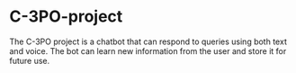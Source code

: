 # C-3PO-project
The C-3PO project is a chatbot that can respond to queries using both text and voice. The bot can learn new information from the user and store it for future use.
